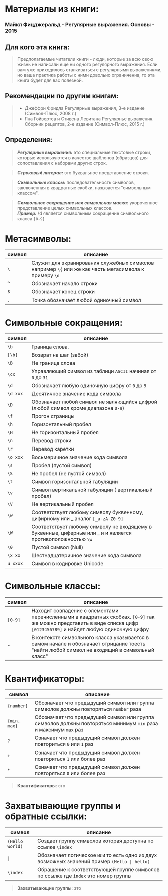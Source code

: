 # Материалы из книги:
### Майкл Фицджеральд - Регулярные выражения. Основы - 2015

## Для кого эта книга:
>Предполагаемые читатели книги - люди, которые за всю свою жизнь не написали 
еще ни одного регулярного выражения. Если вам уже приходилось сталкиваться с регулярными выражениями, но ваша практика работы с ними 
довольно ограниченна, то эта книга будет для вас полезной.

## Рекомендации по другим книгам:
> - Джеффри Фридла Регулярные выражения, 3-е издание (Символ-Плюс, 2008 г.)
> - Яна Гойвертса и Стивена Левитана Регулярнье выражения. Сборник рецептов, 2-е издание (Символ-Плюс, 2015 r.)

## Определения:
> ***Регулярные выражения:*** это специальные текстовые строки, которые используются 
в качестве шаблонов (образцов) для сопоставления с наборами других строк.

> ***Строковый литерал:*** это буквальное представление строки.

> ***Символьные классы:*** последовательность символов, заключенная в квадратные скобки, называется "символьным классом".

> ***Символьное сокращение или символьная маска:*** укороченное представление целых символьных классов.   
***Пример:*** \d является символьным сокращение символьного класса `[0-9]` 

# Метасимволы:
| символ | описание                                                                                                    |
|--------|-------------------------------------------------------------------------------------------------------------|
| `\`    | Служит для экранирования служебных символов например `\{` или же как часть метасимвола к примеру `\d`       |
| `^`    | Обозначает начало строки                                                                                    |
| `$`    | Обозначает конец строки                                                                                     |
| `.`    | Точка обозначает любой одиночный символ                                                                     |


# Символьные сокращения:
| символ   | описание                                                                                                    |
|----------|-------------------------------------------------------------------------------------------------------------|
| `\b`     | Граница слова.                                                                                              |
| `[\b]`   | Возврат на шаг (забой)                                                                                      |
| `\B`     | Не граница слова                                                                                            |
| `\cx`    | Управляющий символ из таблици `ASCII` начиная от `0` до `31`                                                |
| `\d`     | Обозначает любую одиночную цифру от `0` до `9`                                                              |
| `\d xxx` | Десятичное значение кода символа                                                                            |
| `\D`     | Обозначает любой символ не являющийся цифрой (любой символ кроме диапазона `0-9`)                           |
| `\f`     | Прогон страницы                                                                                             |
| `\h`     | Горизонтальный пробел                                                                                       |
| `\H`     | Не горизонтальный пробел                                                                                    |
| `\n`     | Перевод строки                                                                                              |
| `\r`     | Перевод каретки                                                                                             |
| `\o xxx` | Восьмеричное значение кода символа                                                                          |
| `\s`     | Пробел (пустой символ)                                                                                      |
| `\S`     | Не пробел (не пустой символ)                                                                                |
| `\t`     | Символ горизонтальной табуляции                                                                             |
| `\v`     | Символ вертикальной табуляции ( вертикальный пробел)                                                        |
| `\V`     | Не вертикальный пробел                                                                                      |
| `\w`     | Соответствует любому символу буквенному, цифирному или _ аналог `[_a-zA-Z0-9]`                              |
| `\W`     | Соответствует любому символу не входящему в буквенные, циферные или _ и  и является противоположностью `\w` |
| `\0`     | Пустой символ (Null)                                                                                        |
| `\x xx`  | Шестнадцатеричное значение кода символа                                                                     |
| `u xxxx` | Символ в кодировке Unicode                                                                                  |

# Символьные классы:
| символ  | описание                                                                                                                                                               |
|---------|------------------------------------------------------------------------------------------------------------------------------------------------------------------------|
| `[0-9]` | Находит совпадение с элементами перечисленными в квадратных скобках. `[0-9]` так же можно представить в виде списка цифр `[0123456789]` и найдет любую одиночную цифру |
| `^`     | В контексте символьного класса указывается в самом начале и обозначает отрицание тоесть "найти любой символ не входящий в символьный класс"                            |

# Квантификаторы:
| символ       | описание                                                                                                        |
|--------------|-----------------------------------------------------------------------------------------------------------------|
| `{number}`   | Обозначает что предыдущий символ или группа символов должны повторяться `number` раза                           |
| `{min, max}` | Обозначает что предыдущий символ или группа символов должны повторяться минимум `min` раза и максимум `max` раз |
| `?`          | Означает что предыдущий символ должен повториться `0` или `1` раз                                               |
| `+`          | Означает что предыдущий символ должен повторяться `1` или более раз                                             |
| `*`          | Означает что предыдущий символ должен повторяться `0` или более раз                                             |

> __Квантификаторы__: это


# Захватывающие группы и обратные ссылки:
| символ          | описание                                                                                      |
|-----------------|-----------------------------------------------------------------------------------------------|
| `(Hello world)` | Создает группу символов которая доступна по ссылке `\index`                                   |
| `\| `           | Обозначает логическое `ИЛИ` то есть одно из двух возможных значений пример `(Hello \| hello)` |
| `\index`        | Обращение к соответствующей группе символов по ссылке где `index` это номер группы            |

> __Захватывающие группы__: это
